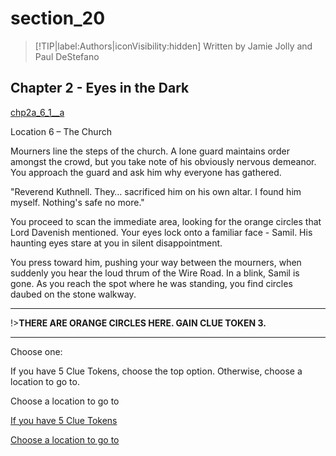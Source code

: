 
# section_20

>[!TIP|label:Authors|iconVisibility:hidden]
>Written by Jamie Jolly and Paul DeStefano

## Chapter 2 - Eyes in the Dark

[chp2a_6_1__a](../../decomp/app/src/main/res/raw/chp2a_6_1__a.mp3 ':include :type=audio')

Location 6 – The Church

Mourners line the steps of the church. A lone guard maintains order amongst the crowd, but you take note of his obviously nervous demeanor. You approach the guard and ask him why everyone has gathered.

"Reverend Kuthnell. They… sacrificed him on his own altar. I found him myself. Nothing's safe no more."

You proceed to scan the immediate area, looking for the orange circles that Lord Davenish mentioned. Your eyes lock onto a familiar face - Samil. His haunting eyes stare at you in silent disappointment.

You press toward him, pushing your way between the mourners, when suddenly you hear the loud thrum of the Wire Road. In a blink, Samil is gone. As you reach the spot where he was standing, you find circles daubed on the stone walkway.

---

!>**THERE ARE ORANGE CIRCLES HERE.  GAIN CLUE TOKEN 3.** 

---


Choose one:

If you have 5 Clue Tokens, choose the top option. Otherwise, choose a location to go to.

Choose a location to go to

[If you have 5 Clue Tokens](output/chapter2/section_34.md)

[Choose a location to go to](output/chapter2/section_99.md)


